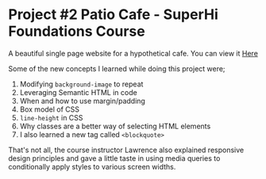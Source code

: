 # Project #2 Patio Cafe - SuperHi Foundations Course

A beautiful single page website for a hypothetical cafe. You can view it [Here](https://patio-cafe-499.superhi.hosting/)

Some of the new concepts I learned while doing this project were;

1. Modifying `background-image` to repeat
2. Leveraging Semantic HTML in code
3. When and how to use margin/padding
4. Box model of CSS
5. `line-height` in CSS
6. Why classes are a better way of selecting HTML elements
7. I also learned a new tag called `<blockquote>`

That's not all, the course instructor Lawrence also explained responsive design principles and gave a little taste in using media queries to conditionally apply styles to various screen widths.
